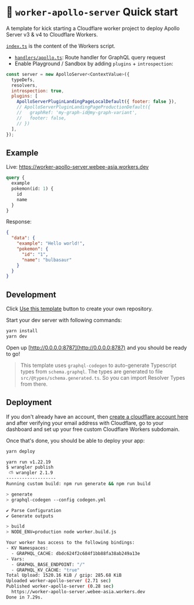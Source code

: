 # 👷 `worker-apollo-server` Quick start

A template for kick starting a Cloudflare worker project to deploy Apollo Server v3 & v4 to Cloudflare Workers.

[`index.ts`](blob/main/src/index.ts) is the content of the Workers script.

- [`handlers/apollo.ts`](blob/main/src/handlers/apollo.ts): Route handler for GraphQL query request
- Enable Playground / Sandbox by adding `plugins` + `introspection`:

```javascript
const server = new ApolloServer<ContextValue>({
  typeDefs,
  resolvers,
  introspection: true,
  plugins: [
    ApolloServerPluginLandingPageLocalDefault({ footer: false }),
    // ApolloServerPluginLandingPageProductionDefault({
    //   graphRef: 'my-graph-id@my-graph-variant',
    //   footer: false,
    // })
  ],
});
```

## Example

Live: https://worker-apollo-server.webee-asia.workers.dev

```graphql
query {
  example
  pokemon(id: 1) {
    id
    name
  }
}
```

Response:

```json
{
  "data": {
    "example": "Hello world!",
    "pokemon": {
      "id": "1",
      "name": "bulbasaur"
    }
  }
}
```

## Development

Click [Use this template](https://github.com/kimyvgy/worker-apollo-server/generate) button to create your own repository.

Start your dev server with following commands:

```sh
yarn install
yarn dev
```

Open up [http://0.0.0.0:8787](http://0.0.0.0:8787) and you should be ready to go!

> This template uses `graphql-codegen` to auto-generate Typescript types from `schema.graphql`. The types are generated to file `src/@types/schema.generated.ts`. So you can import Resolver Types from there.

## Deployment

If you don't already have an account, then [create a cloudflare account here](https://dash.cloudflare.com/sign-up) and after verifying your email address with Cloudflare, go to your dashboard and set up your free custom Cloudflare Workers subdomain.

Once that's done, you should be able to deploy your app:

```sh
yarn deploy
```

```bash
yarn run v1.22.19
$ wrangler publish
 ⛅️ wrangler 2.1.9
-------------------
Running custom build: npm run generate && npm run build

> generate
> graphql-codegen --config codegen.yml

✔ Parse Configuration
✔ Generate outputs

> build
> NODE_ENV=production node worker.build.js

Your worker has access to the following bindings:
- KV Namespaces:
  - GRAPHQL_CACHE: dbdc624f2c684f1bb88fa38ab249a13e
- Vars:
  - GRAPHQL_BASE_ENDPOINT: "/"
  - GRAPHQL_KV_CACHE: "true"
Total Upload: 1520.16 KiB / gzip: 285.68 KiB
Uploaded worker-apollo-server (2.71 sec)
Published worker-apollo-server (0.28 sec)
  https://worker-apollo-server.webee-asia.workers.dev
Done in 7.29s.
```
